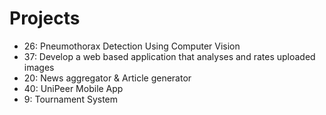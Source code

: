 # Projects
- 26: Pneumothorax Detection Using Computer Vision
- 37: Develop a web based application that analyses and rates uploaded images
- 20: News aggregator & Article generator
- 40: UniPeer Mobile App
- 9: Tournament System